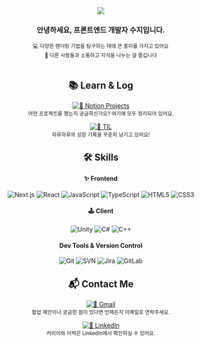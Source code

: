 

<div align="center">

<img src="https://capsule-render.vercel.app/api?type=venom&height=300&color=0:F9E7E7,100:F9FFFF&text=DEV%20%20SUZY%20&textBg=false&fontColor=707D7D&reversal=false&fontSize=40&animation=fadeIn&fontAlignY=50&desc=Striving%20to%20make%20every%20frame%20render%20efficiently%20and%20beautifully%20&descSize=10&descAlign=50"/>

### 안녕하세요, 프론트엔드 개발자 수지입니다.
<sub>💻 다양한 렌더링 기법을 탐구하는 데에 큰 흥미를 가지고 있어요</sub> 
<br />
<sub>🤝 다른 사람들과 소통하고 지식을 나누는 걸 즐깁니다</sub> 
<br />
<br />

## 📚 Learn & Log

[![📂 Notion Projects](https://img.shields.io/badge/Notion_Projects-000000?style=for-the-badge&logo=notion&logoColor=white)](https://crimson-fold-8fa.notion.site/fddec519126d4dee885254b5cde8ca1e?pvs=4)  
<sub>어떤 프로젝트를 했는지 궁금하신가요? 여기에 모두 정리되어 있어요.</sub>  

[![📓 TIL](https://img.shields.io/badge/TIL_Log-181717?style=for-the-badge&logo=github&logoColor=white)](https://your-til-link.com)  
<sub>하루하루의 성장 기록을 꾸준히 남기고 있어요!</sub>


## 🛠️ Skills


#### ✨ Frontend  
![Next.js](https://img.shields.io/badge/Next.js-000000?style=flat&logo=Next.js&logoColor=white)
![React](https://img.shields.io/badge/React-61DAFB?style=flat&logo=React&logoColor=white)
![JavaScript](https://img.shields.io/badge/JavaScript-F7DF1E?style=flat&logo=JavaScript&logoColor=black)
![TypeScript](https://img.shields.io/badge/TypeScript-3178C6?style=flat&logo=TypeScript&logoColor=white)
![HTML5](https://img.shields.io/badge/HTML5-E34F26?style=flat&logo=HTML5&logoColor=white)
![CSS3](https://img.shields.io/badge/CSS3-1572B6?style=flat&logo=CSS3&logoColor=white)

#### 🕹 Client  
![Unity](https://img.shields.io/badge/Unity-100000?style=flat&logo=Unity&logoColor=white)
![C#](https://img.shields.io/badge/C%23-239120?style=flat&logo=C%20Sharp&logoColor=white)
![C++](https://img.shields.io/badge/C++-00599C?style=flat&logo=C%2B%2B&logoColor=white)

#### Dev Tools & Version Control  
![Git](https://img.shields.io/badge/Git-F05032?style=flat&logo=Git&logoColor=white)
![SVN](https://img.shields.io/badge/SVN-809CC9?style=flat&logo=Subversion&logoColor=white)
![Jira](https://img.shields.io/badge/Jira-0052CC?style=flat&logo=Jira&logoColor=white)
![GitLab](https://img.shields.io/badge/GitLab_Projects-2C6D94?style=flat&logo=GitLab&logoColor=white)


## 📬 Contact Me

[![📧 Gmail](https://img.shields.io/badge/Gmail-EA4335?style=for-the-badge&logo=gmail&logoColor=white)](mailto:suzy.hppy@gmail.com)  
<sub>협업 제안이나 궁금한 점이 있다면 언제든지 이메일로 연락주세요.</sub>  

[![🔗 LinkedIn](https://img.shields.io/badge/LinkedIn_Profile-0A66C2?style=for-the-badge&logo=linkedin&logoColor=white)](https://linkedin.com/in/kangsuzy)  
<sub>커리어와 이력은 LinkedIn에서 확인하실 수 있어요.</sub>


</div>
